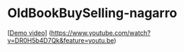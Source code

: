 # OldBookBuySelling-nagarro

[[Demo video](https://www.youtube.com/upload_thumbnail?v=DR0H5b4D7Qk&t=1)]
(https://www.youtube.com/watch?v=DR0H5b4D7Qk&feature=youtu.be)
